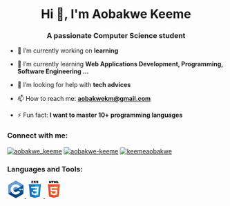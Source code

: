 <h1 align="center">Hi 👋, I'm Aobakwe Keeme</h1>
<h3 align="center">A passionate Computer Science student</h3>

- 🔭 I’m currently working on **learning**

- 🌱 I’m currently learning **Web Applications Development, Programming, Software Engineering ...**

- 🤝 I’m looking for help with **tech advices**

- 📫 How to reach me: **aobakwekm@gmail.com**

- ⚡ Fun fact: **I want to master 10+ programming languages**

<h3 align="left">Connect with me:</h3>
<p align="left">
<a href="https://twitter.com/aobakwe_keeme" target="blank"><img align="center" src="https://raw.githubusercontent.com/rahuldkjain/github-profile-readme-generator/master/src/images/icons/Social/twitter.svg" alt="aobakwe_keeme" height="30" width="40" /></a>
<a href="https://www.linkedin.com/in/aobakwe-keeme-00baba212" target="blank"><img align="center" src="https://raw.githubusercontent.com/rahuldkjain/github-profile-readme-generator/master/src/images/icons/Social/linked-in-alt.svg" alt="aobakwe-keeme" height="30" width="40" /></a>
<a href="https://instagram.com/keemeaobakwe" target="blank"><img align="center" src="https://raw.githubusercontent.com/rahuldkjain/github-profile-readme-generator/master/src/images/icons/Social/instagram.svg" alt="keemeaobakwe" height="30" width="40" /></a>
</p>

<h3 align="left">Languages and Tools:</h3>
<p align="left"> <a href="https://www.w3schools.com/cpp/" target="_blank" rel="noreferrer"> <img src="https://raw.githubusercontent.com/devicons/devicon/master/icons/cplusplus/cplusplus-original.svg" alt="cplusplus" width="40" height="40"/> </a> <a href="https://www.w3schools.com/css/" target="_blank" rel="noreferrer"> <img src="https://raw.githubusercontent.com/devicons/devicon/master/icons/css3/css3-original-wordmark.svg" alt="css3" width="40" height="40"/> </a> <a href="https://www.w3.org/html/" target="_blank" rel="noreferrer"> <img src="https://raw.githubusercontent.com/devicons/devicon/master/icons/html5/html5-original-wordmark.svg" alt="html5" width="40" height="40"/> </a> </p>
